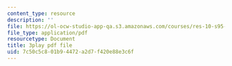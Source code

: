 ```yaml
---
content_type: resource
description: ''
file: https://ol-ocw-studio-app-qa.s3.amazonaws.com/courses/res-10-s95-physics-of-covid-19-transmission-fall-2020/7c50c5c801b94472a2d7f420e88e3c6f_Gxefx9BDCq0.pdf
file_type: application/pdf
resourcetype: Document
title: 3play pdf file
uid: 7c50c5c8-01b9-4472-a2d7-f420e88e3c6f
---
```

